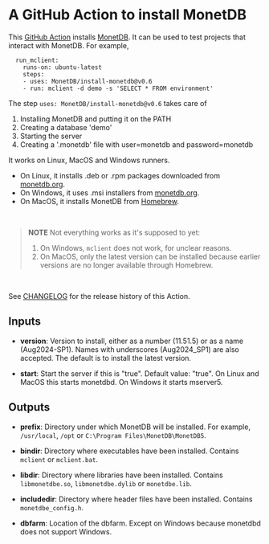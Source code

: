 A GitHub Action to install MonetDB
==================================


This [GitHub Action] installs [MonetDB].
It can be used to test projects that interact with MonetDB.
For example,

```
  run_mclient:
    runs-on: ubuntu-latest
    steps:
    - uses: MonetDB/install-monetdb@v0.6
    - run: mclient -d demo -s 'SELECT * FROM environment'
```

The step `uses: MonetDB/install-monetdb@v0.6` takes care of
1. Installing MonetDB and putting it on the PATH
2. Creating a database 'demo'
3. Starting the server
4. Creating a '.monetdb' file with user=monetdb and password=monetdb

It works on Linux, MacOS and Windows runners.
* On Linux, it installs .deb or .rpm packages downloaded from [monetdb.org][MonetDB].
* On Windows, it uses .msi installers from [monetdb.org][MonetDB].
* On MacOS, it installs MonetDB from [Homebrew].

<br>

> **NOTE** Not everything works as it's supposed to yet:
> 1. On Windows, `mclient` does not work, for unclear reasons.
> 2. On MacOS, only the latest version can be installed because earlier versions
>    are no longer available through Homebrew.

<br>

See [CHANGELOG](./CHANGELOG.md) for the release history of this Action.

Inputs
------

* **version**: Version to install, either as a number (11.51.5) or as a name
  (Aug2024-SP1). Names with underscores (Aug2024_SP1) are also accepted.
  The default is to install the latest version.

* **start**: Start the server if this is "true". Default value: "true".
  On Linux and MacOS this starts monetdbd. On Windows it starts mserver5.

Outputs
-------

* **prefix**: Directory under which MonetDB will be installed.
  For example, `/usr/local`, `/opt` or `C:\Program Files\MonetDB\MonetDB5`.

* **bindir**: Directory where executables have been installed.
  Contains `mclient` or `mclient.bat`.

* **libdir**: Directory where libraries have been installed.
  Contains `libmonetdbe.so`, `libmonetdbe.dylib` or `monetdbe.lib`.

* **includedir**: Directory where header files have been installed.
  Contains `monetdbe_config.h`.

* **dbfarm**: Location of the dbfarm.
  Except on Windows because monetdbd does not support Windows.


[MonetDB]: https://monetdb.org/
[GitHub Action]: https://github.com/features/actions
[Homebrew]: https://brew.sh/

